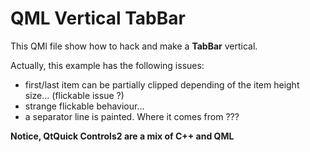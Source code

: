 # QML Vertical TabBar

This QMl file show how to hack and make a **TabBar** vertical.

Actually, this example has the following issues:

* first/last item can be partially clipped depending of the item height size... (flickable issue ?)
* strange flickable behaviour...
* a separator line is painted. Where it comes from ???

**Notice, QtQuick Controls2 are a mix of C++ and QML**
